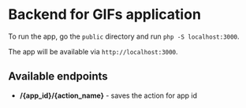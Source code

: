 Backend for GIFs application
============================
To run the app, go the `public` directory and run `php -S localhost:3000`.

The app will be available via `http://localhost:3000`.

Available endpoints
-------------------

* **/{app_id}/{action_name}** - saves the action for app id
